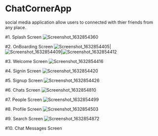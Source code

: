 # ChatCornerApp
social media application allow users to connected with thier friends from any place.

#1. Splash Screen
![Screenshot_1632854360](https://user-images.githubusercontent.com/72265427/135150440-0b6f4160-f838-42f5-a97f-eabfdbd1bbae.png)

#2. OnBoarding Screen
![Screenshot_1632854405](https://user-images.githubusercontent.com/72265427/135164387-71309466-b695-4ffb-9bc7-2030f61beb57.png)|![Screenshot_1632854409](https://user-images.githubusercontent.com/72265427/135164466-32771fed-19f2-44f1-a2e1-75d57d0bc862.png)|![Screenshot_1632854412](https://user-images.githubusercontent.com/72265427/135164526-c5d9177a-681f-431e-b76c-5676be486fce.png)

#3. Welcome Screen
![Screenshot_1632854416](https://user-images.githubusercontent.com/72265427/135165178-598dbdf1-f025-4c74-b4fa-72d0f2c388b7.png)

#4. Signin Screen
![Screenshot_1632854420](https://user-images.githubusercontent.com/72265427/135165681-63a2a211-0951-4ead-ae5b-1091dc1e7187.png)

#5. Signup Screen
![Screenshot_1632854426](https://user-images.githubusercontent.com/72265427/135165907-fa1e7075-edae-4a00-88ec-6847b0235b98.png)

#6. Chats Screen
![Screenshot_1632854810](https://user-images.githubusercontent.com/72265427/135166059-84f74f36-e9c4-4853-868e-08d81d46430a.png)

#7. People Screen
![Screenshot_1632854499](https://user-images.githubusercontent.com/72265427/135166139-e3efe577-63e1-403a-93ef-3d5e2e740185.png)

#8. Profile Screen
![Screenshot_1632854503](https://user-images.githubusercontent.com/72265427/135166438-81a6083c-2620-4bf6-a13b-e67ef4a30955.png)

#9. Search Screen
![Screenshot_1632854872](https://user-images.githubusercontent.com/72265427/135166609-8101684b-e445-4d72-9438-bd99950e2fba.png)

#10. Chat Messages Screen
